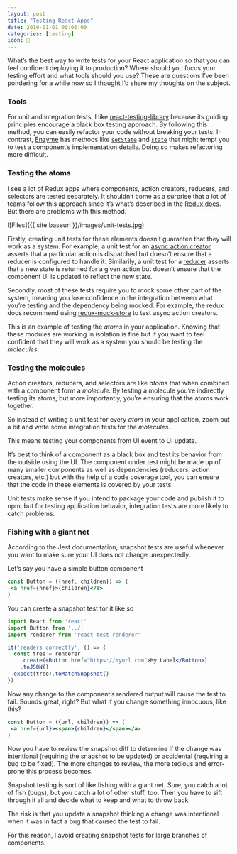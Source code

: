 ```yaml
---
layout: post
title: "Testing React Apps"
date: 2019-01-01 00:00:00
categories: [testing]
icon: 🧠
---
```


What’s the best way to write tests for your React application so that you can feel confident deploying it to production? Where should you focus your testing effort and what tools should you use? These are questions I’ve been pondering for a while now so I thought I’d share my thoughts on the subject.

### Tools
For unit and integration tests, I like [react-testing-library](https://github.com/kentcdodds/react-testing-library) because its guiding principles encourage a black box testing approach. By following this method, you can easily refactor your code without breaking your tests. In contrast, [Enzyme](https://airbnb.io/enzyme/) has methods like [`setState`](https://airbnb.io/enzyme/docs/api/ReactWrapper/setState.html) and [`state`](https://airbnb.io/enzyme/docs/api/ReactWrapper/state.html) that might tempt you to test a component’s implementation details. Doing so makes refactoring more difficult.

<!-- I like to use [Jest DOM](https://www.npmjs.com/package/jest-dom) for making assertions about the state of a DOM element.

Tools I avoid:

- [jest-styled-components]()
- [redux-mock-store]()
- [Enzyme](https://airbnb.io/enzyme/) -->

### Testing the atoms
I see a lot of Redux apps where components, action creators, reducers, and selectors are tested separately. It shouldn’t come as a surprise that a lot of teams follow this approach since it’s what’s described in the [Redux docs](https://redux.js.org/recipes/writing-tests). But there are problems with this method.

![Files]({{ site.baseurl }}/images/unit-tests.jpg)

Firstly, creating unit tests for these elements doesn’t guarantee that they will work as a system. For example, a unit test for an [async action creator](https://redux.js.org/recipes/writing-tests#async-action-creators) asserts that a particular action is dispatched but doesn’t ensure that a reducer is configured to handle it. Similarily, a unit test for a [reducer](https://redux.js.org/recipes/writing-tests#reducers) asserts that a new state is returned for a given action but doesn’t ensure that the component UI is updated to reflect the new state.

Secondly, most of these tests require you to mock some other part of the system, meaning you lose confidence in the integration between what you’re testing and the dependency being mocked. For example, the redux docs recommend using [redux-mock-store](https://github.com/dmitry-zaets/redux-mock-store) to test async action creators.

This is an example of testing the _atoms_ in your application. Knowing that these modules are working in isolation is fine but if you want to feel confident that they will work as a system you should be testing the _molecules_. 

### Testing the molecules 

Action creators, reducers, and selectors are like _atoms_ that when combined with a component form a _molecule_. By testing a molecule you’re indirectly testing its atoms, but more importantly, you’re ensuring that the atoms work together.

So instead of writing a unit test for every _atom_ in your application, zoom out a bit and write some integration tests for the _molecules_. 

This means testing your components from UI event to UI update. 

It’s best to think of a component as a black box and test its behavior from the outside using the UI. The component under test might be made up of many smaller components as well as dependencies (reducers, action creators, etc.) but with the help of a code coverage tool, you can ensure that the code in these elements is covered by your tests.

Unit tests make sense if you intend to package your code and publish it to npm, but for testing application behavior, integration tests are more likely to catch problems.

### Fishing with a giant net

According to the Jest documentation, snapshot tests are useful whenever you want to make sure your UI does not change unexpectedly.


Let’s say you have a simple button component

```jsx
const Button = ({href, children}) => (
 <a href={href}>{children}</a>
)
```

You can create a snapshot test for it like so

```jsx
import React from 'react'
import Button from '../'
import renderer from 'react-test-renderer'

it('renders correctly', () => {
  const tree = renderer
    .create(<Button href="https://myurl.com">My Label</Button>)
    .toJSON()
  expect(tree).toMatchSnapshot()
})
```

Now any change to the component’s rendered output will cause the test to fail. Sounds great, right? But what if you change something innocuous, like this?

```jsx
const Button = ({url, children}) => (
 <a href={url}><span>{children}</span></a>
)
```
Now you have to review the snapshot diff to determine if the change was intentional (requiring the snapshot to be updated) or accidental (requiring a bug to be fixed). The more changes to review,
the more tedious and error-prone this process becomes.

Snapshot testing is sort of like fishing with a giant net. Sure, you catch a lot of fish (bugs), but you catch a lot of other stuff, too. Then you have to sift through it all and decide what to keep and what to throw back.

The risk is that you update a snapshot thinking a change was intentional when it was in fact a bug that caused the test to fail.

For this reason, I avoid creating snapshot tests for large branches of components.

<!--

[jest-styled-components]() includes a component’s style rules in the snapshot. So using `toMatchSnapshot(tree)` will cause the test to fail if _any_ CSS rule has changed.

A component’s styles generally fall into two categories:

1. styles that derive their value from state or props
2. styles with values that never change throughout the component lifecycle


Say you have a button component and you change the font size of its label. A snapshot test for this component would break but is this what you want?

There are likely some CSS properties that you care about more than others. For example, you might want to test that the button `background-color` is grey when the `disabled` prop is true. The colour of the button is coupled to its business logic. These properties are typically derived from the component’s props or state.

But the since the font size has no connection to the component’s business logic, why test it at all?

A good test should allow you to refactor a component’s implementation so long as you don’t break its public API. So should styling be considered part of a component’s public API?

It depends.

In this case, I’d say it’s more important that the button label exists and that its content is correct.

If there are critical styles that you want to check it might be better to target these specifically.

In most cases, you should be free to change a component’s styling without having to update your tests.

Link to CircleType.

Snapshot tests make sense when styling is considered a part of your component’s public API. -->
